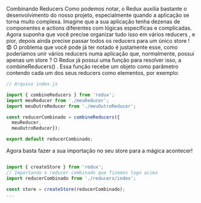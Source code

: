 Combinando Reducers
Como podemos notar, o Redux auxilia bastante o desenvolvimento do nosso projeto, especialmente quando a aplicação se torna muito complexa.
Imagine que a sua aplicação tenha dezenas de componentes e actions diferentes com lógicas específicas e complicadas. Agora suponha que você precise organizar tudo isso em vários reducers , e pior, depois ainda precise passar todos os reducers para um único store ! :fearful:
O problema que você pode já ter notado é justamente esse, como poderíamos unir vários reducers numa aplicação que, normalmente, possui apenas um store ?
O Redux já possui uma função para resolver isso, a combineReducers() . Essa função recebe um objeto como parâmetro contendo cada um dos seus reducers como elementos, por exemplo:

```javascript
// Arquivo index.js

import { combineReducers } from 'redux';
import meuReducer from './meuReducer';
import meuOutroReducer from './meuOutroReducer';

const reducerCombinado = combineReducers({
  meuReducer,
  meuOutroReducer});

export default reducerCombinado;
```

Agora basta fazer a sua importação no seu store para a mágica acontecer!
```javascript

import { createStore } from 'redux';
// Importando o reducer combinado que fizemos logo acima
import reducerCombinado from './reducers/index';

const store = createStore(reducerCombinado);
...
```